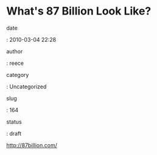 What's 87 Billion Look Like?
============================

date

:   2010-03-04 22:28

author

:   reece

category

:   Uncategorized

slug

:   164

status

:   draft

<http://87billion.com/>
